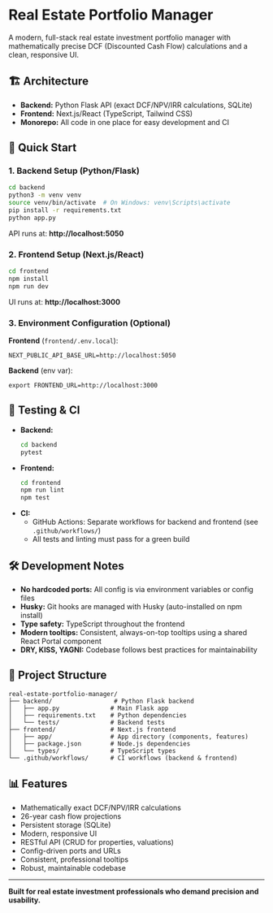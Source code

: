 # Real Estate Portfolio Manager

A modern, full-stack real estate investment portfolio manager with mathematically precise DCF (Discounted Cash Flow) calculations and a clean, responsive UI.

## 🏗️ Architecture

- **Backend:** Python Flask API (exact DCF/NPV/IRR calculations, SQLite)
- **Frontend:** Next.js/React (TypeScript, Tailwind CSS)
- **Monorepo:** All code in one place for easy development and CI

## 🚀 Quick Start

### 1. Backend Setup (Python/Flask)
```bash
cd backend
python3 -m venv venv
source venv/bin/activate  # On Windows: venv\Scripts\activate
pip install -r requirements.txt
python app.py
```
API runs at: **http://localhost:5050**

### 2. Frontend Setup (Next.js/React)
```bash
cd frontend
npm install
npm run dev
```
UI runs at: **http://localhost:3000**

### 3. Environment Configuration (Optional)

**Frontend** (`frontend/.env.local`):
```
NEXT_PUBLIC_API_BASE_URL=http://localhost:5050
```
**Backend** (env var):
```
export FRONTEND_URL=http://localhost:3000
```

## 🧪 Testing & CI

- **Backend:**
  ```bash
  cd backend
  pytest
  ```
- **Frontend:**
  ```bash
  cd frontend
  npm run lint
  npm test
  ```
- **CI:**
  - GitHub Actions: Separate workflows for backend and frontend (see `.github/workflows/`)
  - All tests and linting must pass for a green build

## 🛠️ Development Notes
- **No hardcoded ports:** All config is via environment variables or config files
- **Husky:** Git hooks are managed with Husky (auto-installed on npm install)
- **Type safety:** TypeScript throughout the frontend
- **Modern tooltips:** Consistent, always-on-top tooltips using a shared React Portal component
- **DRY, KISS, YAGNI:** Codebase follows best practices for maintainability

## 📁 Project Structure
```
real-estate-portfolio-manager/
├── backend/                 # Python Flask backend
│   ├── app.py              # Main Flask app
│   ├── requirements.txt    # Python dependencies
│   └── tests/              # Backend tests
├── frontend/               # Next.js frontend
│   ├── app/                # App directory (components, features)
│   ├── package.json        # Node.js dependencies
│   └── types/              # TypeScript types
└── .github/workflows/      # CI workflows (backend & frontend)
```

## 📊 Features
- Mathematically exact DCF/NPV/IRR calculations
- 26-year cash flow projections
- Persistent storage (SQLite)
- Modern, responsive UI
- RESTful API (CRUD for properties, valuations)
- Config-driven ports and URLs
- Consistent, professional tooltips
- Robust, maintainable codebase

---
**Built for real estate investment professionals who demand precision and usability.**

